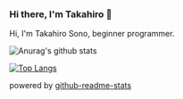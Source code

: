 ### Hi there, I'm Takahiro 👋

Hi, I'm Takahiro Sono, beginner programmer.
<!--
**TakahiroSono/TakahiroSono** is a ✨ _special_ ✨ repository because its `README.md` (this file) appears on your GitHub profile.

Here are some ideas to get you started:

- 🔭 I’m currently working on ...
- 🌱 I’m currently learning ...
- 👯 I’m looking to collaborate on ...
- 🤔 I’m looking for help with ...
- 💬 Ask me about ...
- 📫 How to reach me: ...
- 😄 Pronouns: ...
- ⚡ Fun fact: ...
-->

![Anurag's github stats](https://github-readme-stats.vercel.app/api?username=TakahiroSono&show_icons=true&theme=algolia)


[![Top Langs](https://github-readme-stats.vercel.app/api/top-langs/?username=TakahiroSono)](https://github.com/anuraghazra/github-readme-stats)

powered by [github-readme-stats](https://github.com/anuraghazra/github-readme-stats)
